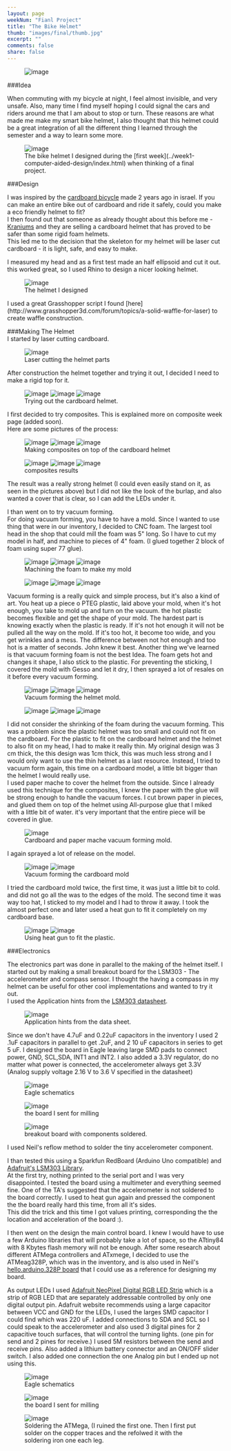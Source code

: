 ```yaml
---
layout: page
weekNum: "Fianl Project"
title: "The Bike Helmet"
thumb: "images/final/thumb.jpg"
excerpt: ""
comments: false
share: false
---
```

<figure>
	<img src="../images/final/open.jpg" alt="image">
</figure>

###Idea  
 
When commuting with my bicycle at night, I feel almost invisible, and very unsafe. Also, many time I find myself hoping I could signal the cars and riders around me that I am about to stop or turn.  These reasons are what made me make my smart bike helmet, I also thought that this helmet could be a great integration of all the different thing I learned through the semester and a way to learn some more.  
<figure>
	<img src="../images/final/placeholder.jpg" alt="image">
	 <figcaption>The bike helmet I designed during the [first week](../week1-computer-aided-design/index.html) when thinking of a final project.</figcaption> 
</figure>

###Design  

 I was inspired by the [cardboard bicycle](http://www.cardboardtech.com/) made 2 years ago in israel. If you can make an entire bike out of cardboard and ride it safely, could you make a eco friendly helmet to fit?  
 I then found out that someone as already thought about this before me - [Kraniums](http://www.kraniums.com/) and they are selling a cardboard helmet that has proved to be safer than some rigid foam helmets.  
 This led me to the decision that the skeleton for my helmet will be laser cut cardboard - it is light, safe, and easy to make.  

 I measured my head and as a first test made an half ellipsoid and cut it out. this worked great, so I used Rhino to design a nicer looking helmet.  
<figure>
	<img src="../images/final/placeholder.jpg" alt="image">
	 <figcaption>The helmet I designed</figcaption> 
</figure>
I used a great Grasshopper script I found [here](http://www.grasshopper3d.com/forum/topics/a-solid-waffle-for-laser) to create waffle construction.

###Making The Helmet  
I started by laser cutting cardboard.
<figure>
	<img src="../images/final/placeholder.jpg" alt="image">
	 <figcaption>Laser cutting the helmet parts</figcaption> 
</figure>

After construction the helmet together and trying it out, I decided I need to make a rigid top for it.
<figure class = "third">
	<img src="../images/final/half_elipsoid_helmet.jpg" alt="image">
	<img src="../images/final/cardboard_sizes_and_shapes.jpg" alt="image">
	<img src="../images/final/laser_cut_cardboard.jpg" alt="image">
	 <figcaption>Trying out the cardboard helmet.</figcaption> 
</figure>

I first decided to try composites. This is explained more on composite week page (added soon).  
Here are some pictures of the process:  
<figure class = "third">
	<img src="../images/final/composites_1.jpg" alt="image">
	<img src="../images/final/composites_2.jpg" alt="image">
	<img src="../images/final/composites_3.jpg" alt="image">
	 <figcaption>Making composites on top of the cardboard helmet</figcaption> 
</figure>
<figure class = "third">
	<img src="../images/final/placeholder.jpg" alt="image">
	<img src="../images/final/placeholder.jpg" alt="image">
	<img src="../images/final/placeholder.jpg" alt="image">
	 <figcaption>composites results</figcaption> 
</figure>  

The result was a really strong helmet (I could even easily stand on it, as seen in the pictures above) but I did not like the look of the burlap, and also wanted a cover that is clear, so I can add the LEDs under it.  
  
I than went on to try vacuum forming.  
For doing vacuum forming, you have to have a mold.  Since I wanted to use thing that were in our inventory, I decided to CNC foam.  The largest tool head in the shop that could mill the foam was 5" long. So I have to cut my model in half, and machine to pieces of 4" foam. (I glued together 2 block of foam using super 77 glue).
<figure class = "third">
	<img src="../images/final/cnc_1.jpg" alt="image">
	<img src="../images/final/cnc_2.jpg" alt="image">
	<img src="../images/final/cnc_3.jpg" alt="image">
	 <figcaption>Machining the foam to make my mold</figcaption> 
</figure>
<figure class = "third">
	<img src="../images/final/cnc_4.jpg" alt="image">
	<img src="../images/final/cnc_5.jpg" alt="image">
	<img src="../images/final/cnc_6.jpg" alt="image">
</figure>  

Vacuum forming is a really quick and simple process, but it's also a kind of art. You heat up a piece o PTEG plastic, laid above your mold,  when it's hot enough, you take to mold up and turn on the vacuum. the hot plastic becomes flexible and get the shape of your mold.
The hardest part is knowing exactly when the plastic is ready. If it's not hot enough it will not be pulled all the way on the mold. If it's too hot, it become too wide, and you get wrinkles and a mess. The difference between not hot enough and too hot is a matter of seconds. John knew it best.
Another thing we've learned is that vacuum forming foam is not the best Idea. The foam gets hot and changes it shape, I also stick to the plastic.
For preventing the sticking, I covered the mold with Gesso and let it dry, I then sprayed a lot of resales on it before every vacuum forming.

<figure class = "third">
	<img src="../images/final/placeholder.jpg" alt="image">
	<img src="../images/final/placeholder.jpg" alt="image">
	<img src="../images/final/placeholder.jpg" alt="image">
	 <figcaption>Vacuum forming the helmet mold.</figcaption> 
</figure>
<figure class = "third">
	<img src="../images/final/placeholder.jpg" alt="image">
	<img src="../images/final/placeholder.jpg" alt="image">
	<img src="../images/final/placeholder.jpg" alt="image">
</figure>  

I did not consider the shrinking of the foam during the vacuum forming. This was a problem since the plastic helmet was too small and could not fit on the cardboard. For the plastic to fit on the cardboard helmet and the helmet to also fit on my head, I had to make it really thin. My original design was 3 cm thick, the this design was 1cm thick, this was much less strong and I would only want to use the thin helmet as a last resource.
Instead, I tried to vacuum form again, this time on a cardboard model, a little bit bigger than the helmet I would really use.  
I used paper mache to cover the helmet from the outside. Since I already used this technique for the composites, I knew the paper with the glue will be strong enough to handle the vacuum forces.
I cut brown paper in pieces, and glued them on top of the helmet using All-purpose glue that I miked with a little bit of water. it's very important that the entire piece will be covered in glue.
<figure>
	<img src="../images/final/placeholder.jpg" alt="image">
	<figcaption> Cardboard and paper mache vacuum forming mold.</figcaption>
</figure> 
I again sprayed a lot of release on the model.
<figure class="half">
	<img src="../images/final/placeholder.jpg" alt="image">
	<img src="../images/final/placeholder.jpg" alt="image">
	<figcaption> Vacuum forming the cardboard mold</figcaption>
</figure> 

I tried the cardboard mold twice, the first time, it was just a little bit to cold. and did not go all the was to the edges of the mold. The second time it was way too hat, I sticked to my model and I had to throw it away. I took the almost perfect one and later used a heat gun to fit it completely on my cardboard base.

<figure class="half">
	<img src="../images/final/placeholder.jpg" alt="image">
	<img src="../images/final/placeholder.jpg" alt="image">
	<figcaption> Using heat gun to fit the plastic.</figcaption>
</figure>   
  

###Electronics  

 The electronics part was done in parallel to the making of the helmet itself. I started out by making a small breakout board for the LSM303 - The accelerometer and compass sensor. I thought the having a compass in my helmet can be useful for other cool implementations and wanted to try it out.  
 I used the Application hints from the [LSM303 datasheet](http://www.st.com/web/en/resource/technical/document/datasheet/DM00027543.pdf).  
<figure>
	<img src="../images/final/placeholder.jpg" alt="image">
	<figcaption> Application hints from the data sheet.</figcaption>
</figure>   
Since we don't have 4.7uF and 0.22uF capacitors in the inventory I used 2 .1uF capacitors in parallel to get .2uF, and 2 10 uF capacitors in series to get 5 uF. I designed the board in Eagle leaving large SMD pads to connect power, GND, SCL,SDA, INT1 and INT2.  
I also added a 3.3V regulator, do no matter what power is connected, the accelerometer always get 3.3V (Analog supply voltage 2.16 V to 3.6 V specified in the datasheet)
<figure>
	<img src="../images/final/placeholder.jpg" alt="image">
	<figcaption> Eagle schematics</figcaption>
</figure>   
<figure>
	<img src="../images/final/placeholder.jpg" alt="image">
	<figcaption> the board I sent for milling</figcaption>
</figure> 
<figure>
	<img src="../images/final/placeholder.jpg" alt="image">
	<figcaption> breakout board with components soldered.</figcaption>
</figure> 
I used Neil's reflow method to solder the tiny accelerometer component.  

I than tested this using a Sparkfun RedBoard (Arduino Uno compatible) and [Adafruit's LSM303 Library](https://github.com/adafruit/Adafruit_LSM303).  
At the first try, nothing printed to the serial port and I was very disappointed. I tested the board using a multimeter and everything seemed fine. One of the TA's suggested that the accelerometer is not soldered to the board correctly. I used to heat gun again and pressed the component the the board really hard this time, from all it's sides.  
This did the trick and this time I got values printing, corresponding the the location and acceleration of the board :).  

I then went on the design the main control board. I knew I would have to use a few Arduino libraries that will probably take a lot of space, so the ATtiny84 with 8 Kbytes flash memory will not be enough.
After some research about different ATMega controllers and ATxmege, I decided to use the ATMeag328P, which was in the inventory, and is also used in Neil's  [hello.arduino.328P board](http://academy.cba.mit.edu/classes/embedded_programming/index.html) that I could use as a reference for designing my board.

As output LEDs I used [Adafruit NeoPixel Digital RGB LED Strip](https://www.adafruit.com/products/1138) which is a strip of RGB LED that are separately addressable controlled by only one digital output pin.
Adafruit website recommends using a large capacitor between VCC and GND for the LEDs, I used the larges SMD capacitor I could find which was 220 uF.
I added connections to SDA and SCL so I could speak to the accelerometer and also used 3 digital pines for 2 capacitive touch surfaces, that will control the turning lights. (one pin for send and 2 pines for receive.) I used 5M resistors between the send and receive pins.
Also added a lithium battery connector and an ON/OFF slider switch. I also added one connection the one Analog pin but I ended up not using this.

<figure>
	<img src="../images/final/placeholder.jpg" alt="image">
	<figcaption> Eagle schematics</figcaption>
</figure>   
<figure>
	<img src="../images/final/placeholder.jpg" alt="image">
	<figcaption> the board I sent for milling</figcaption>
</figure> 
<figure>
	<img src="../images/final/placeholder.jpg" alt="image">
	<figcaption> Soldering the ATMega, (I ruined the first one. Then I first put solder on the copper traces and the refolwed it with the soldering iron one each leg.</figcaption>
</figure> 




